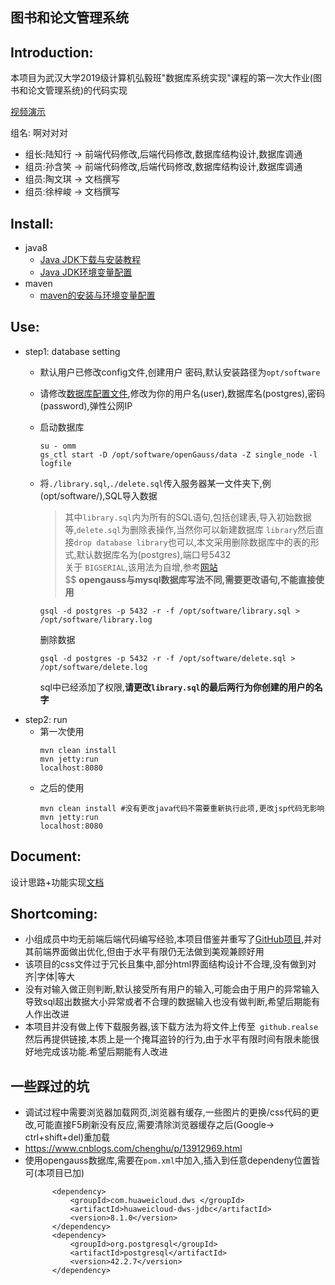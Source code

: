 图书和论文管理系统
---

## Introduction:

本项目为武汉大学2019级计算机弘毅班"数据库系统实现"课程的第一次大作业(图书和论文管理系统)的代码实现<br>

[视频演示](https://www.bilibili.com/video/BV1AL4y1g7AE/)

组名: 啊对对对<br>
- 组长:陆知行 -> 前端代码修改,后端代码修改,数据库结构设计,数据库调通
- 组员:孙含笑 -> 前端代码修改,后端代码修改,数据库结构设计,数据库调通
- 组员:陶文琪 -> 文档撰写
- 组员:徐梓峻 -> 文档撰写

## Install:
- java8
  - [Java JDK下载与安装教程](http://c.biancheng.net/view/1286.html)
  - [Java JDK环境变量配置](http://c.biancheng.net/view/1290.html)
- maven
  - [maven的安装与环境变量配置](http://c.biancheng.net/maven2/install-configure.html)


## Use:
- step1: database setting
  - 默认用户已修改config文件,创建用户 密码,默认安装路径为`opt/software`
  - 请修改[数据库配置文件](src\main\resources\db.properties),修改为你的用户名(user),数据库名(postgres),密码(password),弹性公网IP
  - 启动数据库
    ```shell
    su - omm
    gs_ctl start -D /opt/software/openGauss/data -Z single_node -l logfile
    ```
  - 将`./library.sql`,`./delete.sql`传入服务器某一文件夹下,例(opt/software/),SQL导入数据
    >其中`library.sql`内为所有的SQL语句,包括创建表,导入初始数据等,`delete.sql`为删除表操作,当然你可以新建数据库 `library`然后直接`drop database library`也可以,本文采用删除数据库中的表的形式,默认数据库名为(postgres),端口号5432<br>
    >关于 `BIGSERIAL`,该用法为自增,参考[网站](https://www.w3cschool.cn/qysrc/qysrc-6ea8376f.html)<br>$$
    >**opengauss与mysql数据库写法不同,需要更改语句,不能直接使用**<br>  

    ```shell
    gsql -d postgres -p 5432 -r -f /opt/software/library.sql > /opt/software/library.log
    ```
    删除数据
    ```shell
    gsql -d postgres -p 5432 -r -f /opt/software/delete.sql > /opt/software/delete.log
    ```
    sql中已经添加了权限,**请更改`library.sql`的最后两行为你创建的用户的名字**
- step2: run
  - 第一次使用
    ```shell
    mvn clean install
    mvn jetty:run
    localhost:8080
    ```
  - 之后的使用
    ```shell
    mvn clean install #没有更改java代码不需要重新执行此项,更改jsp代码无影响
    mvn jetty:run
    localhost:8080
    ```
## Document: 
设计思路+功能实现[文档](./Document.md)

## Shortcoming:
- 小组成员中均无前端后端代码编写经验,本项目借鉴并重写了[GitHub项目](https://github.com/zhanghuanhao/LibrarySystem),并对其前端界面做出优化,但由于水平有限仍无法做到美观兼顾好用
- 该项目的css文件过于冗长且集中,部分html界面结构设计不合理,没有做到对齐|字体|等大
- 没有对输入做正则判断,默认接受所有用户的输入,可能会由于用户的异常输入导致sql超出数据大小异常或者不合理的数据输入也没有做判断,希望后期能有人作出改进
- 本项目并没有做上传下载服务器,该下载方法为将文件上传至` github.realse`然后再提供链接,本质上是一个掩耳盗铃的行为,由于水平有限时间有限未能很好地完成该功能.希望后期能有人改进

## 一些踩过的坑
- 调试过程中需要浏览器加载网页,浏览器有缓存,一些图片的更换/css代码的更改,可能直接F5刷新没有反应,需要清除浏览器缓存之后(Google-> ctrl+shift+del)重加载
- https://www.cnblogs.com/chenghu/p/13912969.html
- 使用opengauss数据库,需要在`pom.xml`中加入,插入到任意dependeny位置皆可(本项目已加)
  ```shell
        <dependency>
            <groupId>com.huaweicloud.dws </groupId>
            <artifactId>huaweicloud-dws-jdbc</artifactId>
            <version>8.1.0</version> 
        </dependency>
        <dependency>
            <groupId>org.postgresql</groupId>
            <artifactId>postgresql</artifactId>
            <version>42.2.7</version>
        </dependency>
  ```

